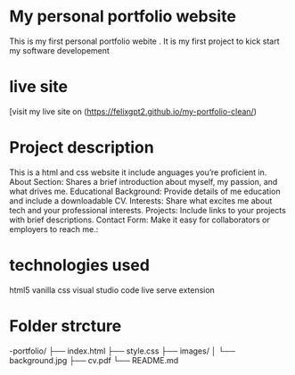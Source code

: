 # My personal portfolio website
This is my first personal portfolio webite . It is my first project to kick start my software developement 

# live site
[visit my live site on (https://felixgpt2.github.io/my-portfolio-clean/)





# Project description 
This is a html and css website
it include anguages you’re proficient in.
About Section: Shares a brief introduction about myself, my  passion, and what drives me.
Educational Background: Provide details of me education and include a downloadable CV.
Interests: Share what excites me about tech and your professional interests.
Projects: Include links to your projects with brief descriptions.
Contact Form: Make it easy for collaborators or employers to reach me.:

# technologies used 
html5
vanilla css
visual studio code
live serve extension

# Folder strcture
-portfolio/ ├── index.html ├── style.css ├── images/ │   └── background.jpg ├── cv.pdf └── README.md 













